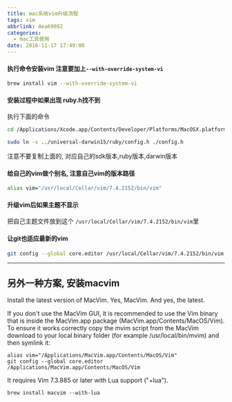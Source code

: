 ```yaml
---
title: mac系统vim升级流程
tags: vim
abbrlink: 4ea69092
categories:
  - mac工具使用
date: 2016-11-17 17:49:00
---
```


#### 执行命令安装vim 注意要加上`--with-override-system-vi`
```bash
brew install vim --with-override-system-vi
```


#### 安装过程中如果出现 ruby.h找不到

执行下面的命令

```bash
cd /Applications/Xcode.app/Contents/Developer/Platforms/MacOSX.platform/Developer/SDKs/MacOSX10.11.sdk/System/Library/Frameworks/Ruby.framework/Versions/2.0/usr/include/ruby-2.0.0/ruby
```

```bash
sudo ln -s ../universal-darwin15/ruby/config.h ./config.h
```
注意不要复制上面的, 对应自己的sdk版本,ruby版本,darwin版本


<!-- more -->
#### 给自己的vim做个别名, 注意自己vim的版本路径

```bash
alias vim="/usr/local/Cellar/vim/7.4.2152/bin/vim"
```



#### 升级vim后如果主题不显示
把自己主题文件放到这个 `/usr/local/Cellar/vim/7.4.2152/bin/vim`里


#### 让git也适应最新的vim

```bash
git config --global core.editor /usr/local/Cellar/vim/7.4.2152/bin/vim
```


--------

## 另外一种方案, 安装macvim

Install the latest version of MacVim. Yes, MacVim. And yes, the latest.

If you don't use the MacVim GUI, it is recommended to use the Vim binary that is inside the MacVim.app package (MacVim.app/Contents/MacOS/Vim). To ensure it works correctly copy the mvim script from the MacVim download to your local binary folder (for example /usr/local/bin/mvim) and then symlink it:



```
alias vim="/Applications/MacVim.app/Contents/MacOS/Vim"
git config --global core.editor /Applications/MacVim.app/Contents/MacOS/Vim
```

It requires Vim 7.3.885 or later with Lua support ("+lua").
```
brew install macvim --with-lua
```
